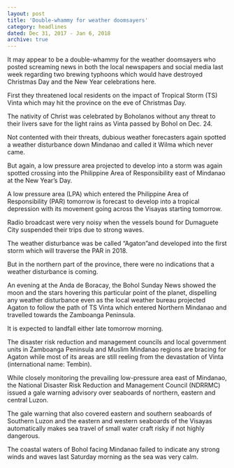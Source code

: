 ```yaml
---
layout: post
title: 'Double-whammy for weather doomsayers'
category: headlines
dated: Dec 31, 2017 - Jan 6, 2018
archive: true
---
```


It may appear to be a double-whammy for the weather doomsayers who posted screaming news in both the local newspapers and social media last week regarding two brewing typhoons which would have destroyed Christmas Day and the New Year celebrations here.

First they threatened local residents on the impact of Tropical Storm (TS) Vinta which may hit the province on the eve of Christmas Day.

The nativity of Christ was celebrated by Boholanos without any threat to their livers save for the light rains as Vinta passed by Bohol on Dec. 24.

Not contented with their threats, dubious weather forecasters again spotted a weather disturbance down Mindanao and called it Wilma which never came.

But again, a low pressure area projected to develop into a storm was again spotted crossing into the Philippine Area of Responsibility east of Mindanao at the New Year’s Day.

A low pressure area (LPA) which entered the Philippine Area of Responsibility (PAR) tomorrow is forecast to develop into a tropical depression with its movement going across the Visayas starting tomorrow.

Radio broadcast were very noisy when the vessels bound for Dumaguete City suspended their trips due to strong waves.

The weather disturbance was be called “Agaton”and developed into the first storm which will traverse the PAR in 2018.

But in the northern part of the province, there were no indications that a weather disturbance is coming.

An evening at the Anda de Boracay, the Bohol Sunday News showed the moon and the stars hovering this particular point of the planet, dispelling any weather disturbance even as the local weather bureau projected Agaton to follow the path of TS Vinta which entered Northern Mindanao and travelled towards the Zamboanga Peninsula.

It is expected to landfall either late tomorrow morning.

The disaster risk reduction and management councils and local government units in Zamboanga Peninsula and Muslim Mindanao regions are bracing for Agaton while most of its areas are still reeling from the devastation of Vinta (international name: Tembin).

While closely monitoring the prevailing low-pressure area east of Mindanao, the National Disaster Risk Reduction and Management Council (NDRRMC) issued a gale warning advisory over seaboards of northern, eastern and central Luzon.

The gale warning that also covered eastern and southern seaboards of Southern Luzon and the eastern and western seaboards of the Visayas automatically makes sea travel of small water craft risky if not highly dangerous.

The coastal waters of Bohol facing Mindanao failed to indicate any strong winds and waves last Saturday morning as the sea was very calm.